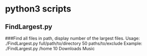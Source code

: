 # python3 scripts

## FindLargest.py
###Find all files in path, display number of the largest files.
Usage:   ./FindLargest.py full/path/to/directory 50 paths/to/exclude
Example: ./FindLargest.py /home 10 Downloads Music
